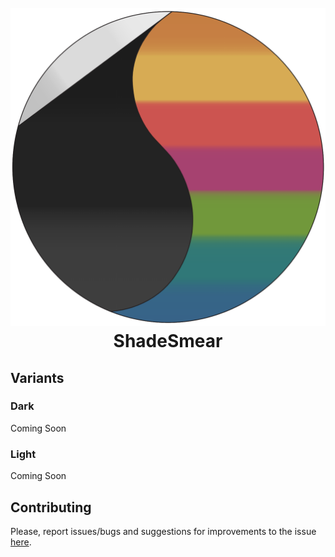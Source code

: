 <h1 align="center">
  <br>
  <a href="https://marketplace.visualstudio.com/items?itemName=kyle-giammarco.shadesmear">
    <img src="https://raw.githubusercontent.com/hiros-neko/shadesmear-vscode-theme/master/images/ShadeSmear-Logo.png">
  </a>
  <br>
  ShadeSmear
  <br>
</h1>

## Variants

### Dark

Coming Soon

### Light

Coming Soon

## Contributing

Please, report issues/bugs and suggestions for improvements to the issue [here](https://github.com/hiros-neko/shadesmear-vscode-theme/issues).
